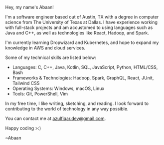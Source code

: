 Hey, my name's Abaan!

I'm a software engineer based out of Austin, TX with a degree in computer science from The University of Texas at Dallas. I have experience working with full-stack projects and am accustomed to using languages such as Java and C++, as well as technologies like React, Hadoop, and Spark.

I'm currently learning Dropwizard and Kubernetes, and hope to expand my knowledge in AWS and cloud services.

Some of my technical skills are listed below:
- Languages: C, C++, Java, Kotlin, SQL, JavaScript, Python, HTML/CSS, Bash
- Frameworks & Technologies: Hadoop, Spark, GraphQL, React, JUnit, Tailwind CSS
- Operating Systems: Windows, macOS, Linux
- Tools: Git, PowerShell, Vim 

In my free time, I like writing, sketching, and reading. I look forward to contributing to the world of technology in any way possible.

You can contact me at azulfiqar.dev@gmail.com.

Happy coding >:)

~Abaan

